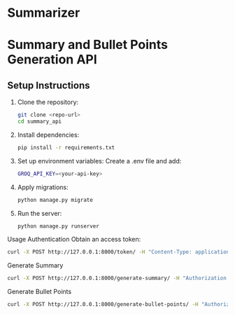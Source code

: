 # Summarizer
# Summary and Bullet Points Generation API

## Setup Instructions

1. Clone the repository:
   ```bash
   git clone <repo-url>
   cd summary_api
   ```
2. Install dependencies:
   ```bash
   pip install -r requirements.txt
   ```
3. Set up environment variables:
  Create a .env file and add:
   ```bash
   GROQ_API_KEY=<your-api-key>
   ```
4. Apply migrations:
   ```bash
   python manage.py migrate
   ```
5. Run the server:
   ```bash
   python manage.py runserver
   ```

Usage
Authentication
Obtain an access token:


   ```bash
   curl -X POST http://127.0.0.1:8000/token/ -H "Content-Type: application/json" -d '{"username": "your_user", "password": "your_password"}'
   ```
Generate Summary

   ```bash
   curl -X POST http://127.0.0.1:8000/generate-summary/ -H "Authorization: Bearer <token>" -H "Content-Type: application/json" -d '{"text": "Your input text"}'
   ```
Generate Bullet Points

   ```bash
   curl -X POST http://127.0.0.1:8000/generate-bullet-points/ -H "Authorization: Bearer <
   ```
